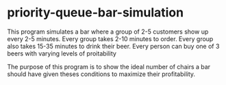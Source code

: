 # priority-queue-bar-simulation
This program simulates a bar where a group of 2-5 customers show up every 2-5 minutes. Every group takes 2-10 minutes to order.
Every group also takes 15-35 minutes to drink their beer. Every person can buy one of 3 beers with varying levels of proitability

The purpose of this program is to show the ideal number of chairs a bar should have given theses conditions to maximize their profitability.


